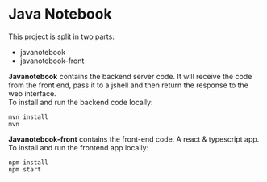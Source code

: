 # Java Notebook

This project is split in two parts:  
- javanotebook
- javanotebook-front

**Javanotebook** contains the backend server code. It will receive the code from the front end, pass it to a jshell and then return the response to the web interface.  
To install and run the backend code locally:  
```  
mvn install  
mvn
```
  
**Javanotebook-front** contains the front-end code. A react & typescript app.  
To install and run the frontend app locally:  
```
npm install  
npm start  
```


